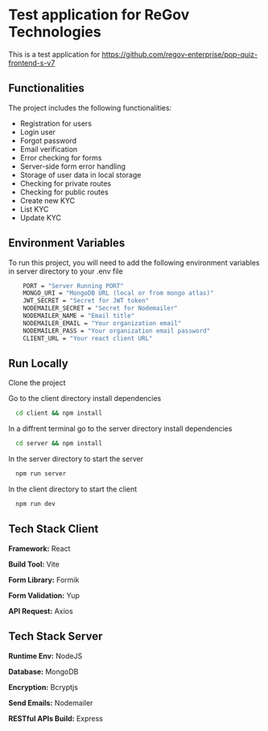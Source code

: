 # Test application for ReGov Technologies

This is a test application for https://github.com/regov-enterprise/pop-quiz-frontend-s-v7

## Functionalities

The project includes the following functionalities:

- Registration for users
- Login user
- Forgot password
- Email verification
- Error checking for forms
- Server-side form error handling
- Storage of user data in local storage
- Checking for private routes
- Checking for public routes
- Create new KYC
- List KYC
- Update KYC

## Environment Variables

To run this project, you will need to add the following environment variables in server directory to your .env file

```bash
    PORT = "Server Running PORT"
    MONGO_URI = "MongoDB URL (local or from mongo atlas)"
    JWT_SECRET = "Secret for JWT token"
    NODEMAILER_SECRET = "Secret for Nodemailer"
    NODEMAILER_NAME = "Email title"
    NODEMAILER_EMAIL = "Your organization email"
    NODEMAILER_PASS = "Your organization email password"
    CLIENT_URL = "Your react client URL"
```

## Run Locally

Clone the project

Go to the client directory install dependencies

```bash
  cd client && npm install
```

In a diffrent terminal go to the server directory install dependencies

```bash
  cd server && npm install
```

In the server directory to start the server

```bash
  npm run server
```

In the client directory to start the client

```bash
  npm run dev
```

## Tech Stack Client

**Framework:** React

**Build Tool:** Vite

**Form Library:** Formik

**Form Validation:** Yup

**API Request:** Axios

## Tech Stack Server

**Runtime Env:** NodeJS

**Database:** MongoDB

**Encryption:** Bcryptjs

**Send Emails:** Nodemailer

**RESTful APIs Build:** Express
